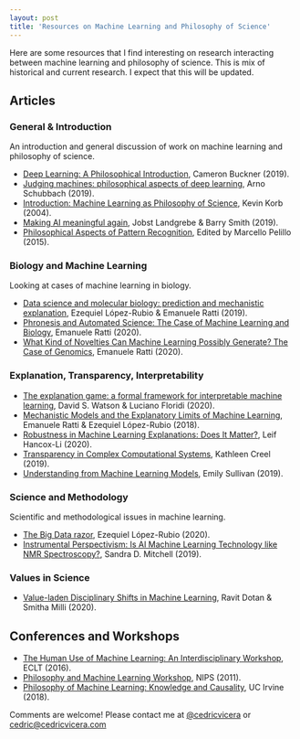 ```yaml
---
layout: post
title: 'Resources on Machine Learning and Philosophy of Science'
---
```

Here are some resources that I find interesting on research interacting between machine learning and philosophy of science. This is mix of historical and current research. I expect that this will be updated.

## Articles
### General & Introduction
An introduction and general discussion of work on machine learning and philosophy of science.
- [Deep Learning: A Philosophical Introduction](https://onlinelibrary.wiley.com/doi/abs/10.1111/phc3.12625), Cameron Buckner (2019).
- [Judging machines: philosophical aspects of deep learning](https://link.springer.com/article/10.1007/s11229-019-02167-z), Arno Schubbach (2019).
- [Introduction: Machine Learning as Philosophy of Science](https://link.springer.com/article/10.1023%2FB%3AMIND.0000045986.90956.7f), Kevin Korb (2004).
- [Making AI meaningful again](https://link.springer.com/article/10.1007/s11229-019-02192-y), Jobst Landgrebe & Barry Smith (2019).
- [Philosophical Aspects of Pattern Recognition](https://www.sciencedirect.com/journal/pattern-recognition-letters/vol/64), Edited by Marcello Pelillo (2015).

### Biology and Machine Learning
Looking at cases of machine learning in biology.
- [Data science and molecular biology: prediction and mechanistic explanation](https://link.springer.com/article/10.1007%2Fs11229-019-02271-0), Ezequiel López-Rubio & Emanuele Ratti (2019).
- [Phronesis and Automated Science: The Case of Machine Learning and Biology](http://philsci-archive.pitt.edu/15770/1/Emanuele%20Ratti%20-%20Phronesis%20and%20Automated%20Science.pdf), Emanuele Ratti (2020).
- [What Kind of Novelties Can Machine Learning Possibly Generate? The Case of Genomics](http://philsci-archive.pitt.edu/17008/), Emanuele Ratti (2020).

### Explanation, Transparency, Interpretability
- [The explanation game: a formal framework for interpretable machine learning](https://link.springer.com/article/10.1007/s11229-020-02629-9), David S. Watson & Luciano Floridi (2020).
- [Mechanistic Models and the Explanatory Limits of Machine Learning](http://philsci-archive.pitt.edu/14452/1/manuscript%20philsci%20-%20Ratti%20%26%20Lopez-Rubio.pdf), Emanuele Ratti & Ezequiel López-Rubio (2018).
- [Robustness in Machine Learning Explanations: Does It Matter?](http://philsci-archive.pitt.edu/16686/1/sample-authordraft.pdf), Leif Hancox-Li (2020).
- [Transparency in Complex Computational Systems](http://philsci-archive.pitt.edu/16669/), Kathleen Creel (2019).
- [Understanding from Machine Learning Models](https://academic.oup.com/bjps/advance-article/doi/10.1093/bjps/axz035/5544117), Emily Sullivan (2019).

### Science and Methodology
Scientific and methodological issues in machine learning.
- [The Big Data razor](http://philsci-archive.pitt.edu/17027/), Ezequiel López-Rubio (2020).
- [Instrumental Perspectivism: Is AI Machine Learning Technology like NMR Spectroscopy?](http://philsci-archive.pitt.edu/15738/), Sandra D. Mitchell (2019).

### Values in Science
- [Value-laden Disciplinary Shifts in Machine Learning](https://arxiv.org/pdf/1912.01172v1.pdf), Ravit Dotan & Smitha Milli (2020).

## Conferences and Workshops
- [The Human Use of Machine Learning: An Interdisciplinary Workshop](https://www.dsi.unive.it/HUML2016/), ECLT (2016).
- [Philosophy and Machine Learning Workshop](https://www.dsi.unive.it/PhiMaLe2011/index.html), NIPS (2011).
- [Philosophy of Machine Learning: Knowledge and Causality](https://philmachinelearning.wordpress.com/), UC Irvine (2018).

Comments are welcome! Please contact me at [@cedricvicera](https://twitter.com/cedricvicera) or  [cedric@cedricvicera.com](mailto:cedric@cedricvicera.com)
